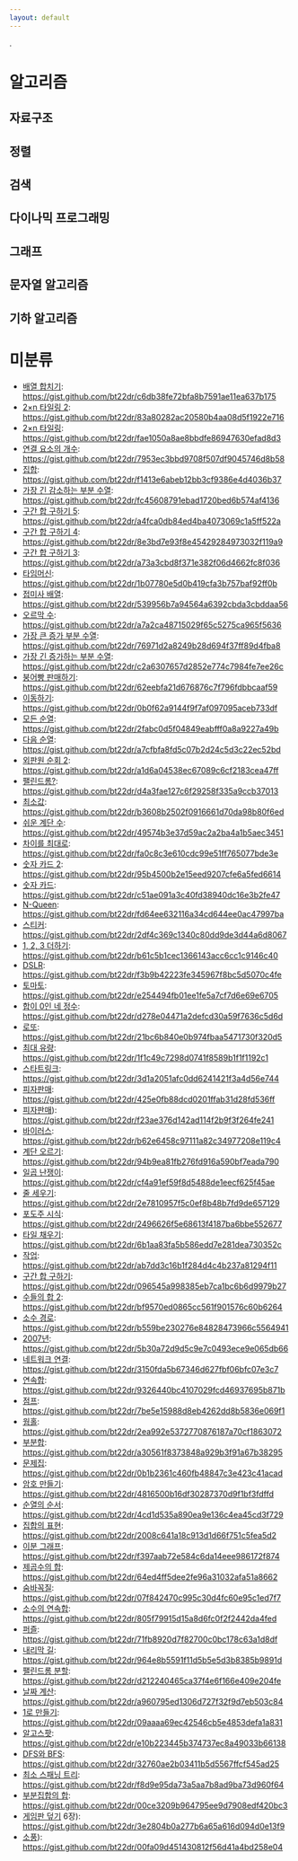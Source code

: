 ```yaml
---
layout: default
---
```

.

# 알고리즘
## 자료구조 
## 정렬 
## 검색
## 다이나믹 프로그래밍 
## 그래프 
## 문자열 알고리즘
## 기하 알고리즘

# 미분류
* [배열 합치기](https://www.acmicpc.net/problem/11728): https://gist.github.com/bt22dr/c6db38fe72bfa8b7591ae11ea637b175
* [2×n 타일링 2](https://www.acmicpc.net/problem/11727): https://gist.github.com/bt22dr/83a80282ac20580b4aa08d5f1922e716
* [2×n 타일링](https://www.acmicpc.net/problem/11726): https://gist.github.com/bt22dr/fae1050a8ae8bbdfe86947630efad8d3
* [연결 요소의 개수](https://www.acmicpc.net/problem/11724): https://gist.github.com/bt22dr/7953ec3bbd9708f507df9045746d8b58
* [집합](https://www.acmicpc.net/problem/11723): https://gist.github.com/bt22dr/f1413e6abeb12bb3cf9386e4d4036b37
* [가장 긴 감소하는 부분 수열](https://www.acmicpc.net/problem/11722): https://gist.github.com/bt22dr/fc45608791ebad1720bed6b574af4136
* [구간 합 구하기 5](https://www.acmicpc.net/problem/11660): https://gist.github.com/bt22dr/a4fca0db84ed4ba4073069c1a5ff522a
* [구간 합 구하기 4](https://www.acmicpc.net/problem/11659): https://gist.github.com/bt22dr/8e3bd7e93f8e45429284973032f119a9
* [구간 합 구하기 3](https://www.acmicpc.net/problem/11658): https://gist.github.com/bt22dr/a73a3cbd8f371e382f06d4662fc8f036
* [타임머신](https://www.acmicpc.net/problem/11657): https://gist.github.com/bt22dr/1b07780e5d0b419cfa3b757baf92ff0b
* [접미사 배열](https://www.acmicpc.net/problem/11656): https://gist.github.com/bt22dr/539956b7a94564a6392cbda3cbddaa56
* [오르막 수](https://www.acmicpc.net/problem/11057): https://gist.github.com/bt22dr/a7a2ca48715029f65c5275ca965f5636
* [가장 큰 증가 부분 수열](https://www.acmicpc.net/problem/11055): https://gist.github.com/bt22dr/76971d2a8249b28d694f37ff89d4fba8
* [가장 긴 증가하는 부분 수열](https://www.acmicpc.net/problem/11053): https://gist.github.com/bt22dr/c2a6307657d2852e774c7984fe7ee26c
* [붕어빵 판매하기](https://www.acmicpc.net/problem/11052): https://gist.github.com/bt22dr/62eebfa21d676876c7f796fdbbcaaf59
* [이동하기](https://www.acmicpc.net/problem/11048): https://gist.github.com/bt22dr/0b0f62a9144f9f7af097095aceb733df
* [모든 순열](https://www.acmicpc.net/problem/10974): https://gist.github.com/bt22dr/2fabc0d5f04849eabfff0a8a9227a49b
* [다음 순열](https://www.acmicpc.net/problem/10972): https://gist.github.com/bt22dr/a7cfbfa8fd5c07b2d24c5d3c22ec52bd
* [외판원 순회 2](https://www.acmicpc.net/problem/10971): https://gist.github.com/bt22dr/a1d6a04538ec67089c6cf2183cea47ff
* [팰린드롬?](https://www.acmicpc.net/problem/10942): https://gist.github.com/bt22dr/d4a3fae127c6f29258f335a9ccb37013
* [최소값](https://www.acmicpc.net/problem/10868): https://gist.github.com/bt22dr/b3608b2502f0916661d70da98b80f6ed
* [쉬운 계단 수](https://www.acmicpc.net/problem/10844): https://gist.github.com/bt22dr/49574b3e37d59ac2a2ba4a1b5aec3451
* [차이를 최대로](https://www.acmicpc.net/problem/10819): https://gist.github.com/bt22dr/fa0c8c3e610cdc99e51ff765077bde3e
* [숫자 카드 2](https://www.acmicpc.net/problem/10816): https://gist.github.com/bt22dr/95b4500b2e15eed9207cfe6a5fed6614
* [숫자 카드](https://www.acmicpc.net/problem/10815): https://gist.github.com/bt22dr/c51ae091a3c40fd38940dc16e3b2fe47
* [N-Queen](https://www.acmicpc.net/problem/9663): https://gist.github.com/bt22dr/fd64ee632116a34cd644ee0ac47997ba
* [스티커](https://www.acmicpc.net/problem/9465): https://gist.github.com/bt22dr/2df4c369c1340c80dd9de3d44a6d8067
* [1, 2, 3 더하기](https://www.acmicpc.net/problem/9095): https://gist.github.com/bt22dr/b61c5b1cec1366143acc6cc1c9146c40
* [DSLR](https://www.acmicpc.net/problem/9019): https://gist.github.com/bt22dr/f3b9b42223fe345967f8bc5d5070c4fe
* [토마토](https://www.acmicpc.net/problem/7576): https://gist.github.com/bt22dr/e254494fb01ee1fe5a7cf7d6e69e6705
* [합이 0인 네 정수](https://www.acmicpc.net/problem/7453): https://gist.github.com/bt22dr/d278e04471a2defcd30a59f7636c5d6d
* [로또](https://www.acmicpc.net/problem/6603): https://gist.github.com/bt22dr/21bc6b840e0b974fbaa5471730f320d5
* [최대 유량](https://www.acmicpc.net/problem/6086): https://gist.github.com/bt22dr/1f1c49c7298d0741f8589b1f1f1192c1
* [스타트링크](https://www.acmicpc.net/problem/5014): https://gist.github.com/bt22dr/3d1a2051afc0dd6241421f3a4d56e744
* [피자판매](https://www.acmicpc.net/problem/2632): https://gist.github.com/bt22dr/425e0fb88dcd0201ffab31d28fd536ff
* [피자판매](https://www.acmicpc.net/problem/2632)): https://gist.github.com/bt22dr/f23ae376d142ad114f2b9f3f264fe241
* [바이러스](https://www.acmicpc.net/problem/2606): https://gist.github.com/bt22dr/b62e6458c97111a82c34977208e119c4
* [계단 오르기](https://www.acmicpc.net/problem/2579): https://gist.github.com/bt22dr/94b9ea81fb276fd916a590bf7eada790
* [일곱 난쟁이](https://www.acmicpc.net/problem/2309): https://gist.github.com/bt22dr/cf4a91ef59f8d5488de1eecf625f45ae
* [줄 세우기](https://www.acmicpc.net/problem/2252): https://gist.github.com/bt22dr/2e7810957f5c0ef8b48b7fd9de657129
* [포도주 시식](https://www.acmicpc.net/problem/2156): https://gist.github.com/bt22dr/2496626f5e68613f4187ba6bbe552677
* [타일 채우기](https://www.acmicpc.net/problem/2133): https://gist.github.com/bt22dr/6b1aa83fa5b586edd7e281dea730352c
* [작업](https://www.acmicpc.net/problem/2056): https://gist.github.com/bt22dr/ab7dd3c16b1f284d4c4b237a81294f11
* [구간 합 구하기](https://www.acmicpc.net/problem/2042): https://gist.github.com/bt22dr/096545a998385eb7ca1bc6b6d9979b27
* [수들의 합 2](https://www.acmicpc.net/problem/2003): https://gist.github.com/bt22dr/bf9570ed0865cc561f901576c60b6264
* [소수 경로](https://www.acmicpc.net/problem/1963): https://gist.github.com/bt22dr/b559be230276e84828473966c5564941
* [2007년](https://www.acmicpc.net/problem/1924): https://gist.github.com/bt22dr/5b30a72d9d5c9e7c0493ece9e065db66
* [네트워크 연결](https://www.acmicpc.net/problem/1922): https://gist.github.com/bt22dr/3150fda5b67346d627fbf06bfc07e3c7
* [연속합](https://www.acmicpc.net/problem/1912): https://gist.github.com/bt22dr/9326440bc4107029fcd46937695b871b
* [점프](https://www.acmicpc.net/problem/1890): https://gist.github.com/bt22dr/7be5e15988d8eb4262dd8b5836e069f1
* [웜홀](https://www.acmicpc.net/problem/1865): https://gist.github.com/bt22dr/2ea992e5372770876187a70cf1863072
* [부분합](https://www.acmicpc.net/problem/1806): https://gist.github.com/bt22dr/a30561f8373848a929b3f91a67b38295
* [문제집](https://www.acmicpc.net/problem/1766): https://gist.github.com/bt22dr/0b1b2361c460fb48847c3e423c41acad
* [암호 만들기](https://www.acmicpc.net/problem/1759): https://gist.github.com/bt22dr/4816500b16df30287370d9f1bf3fdffd
* [순열의 순서](https://www.acmicpc.net/problem/1722): https://gist.github.com/bt22dr/4cd1d535a890ea9e136c4ea45cd3f729
* [집합의 표현](https://www.acmicpc.net/problem/1717): https://gist.github.com/bt22dr/2008c641a18c913d1d66f751c5fea5d2
* [이분 그래프](https://www.acmicpc.net/problem/1707): https://gist.github.com/bt22dr/f397aab72e584c6da14eee986172f874
* [제곱수의 합](https://www.acmicpc.net/problem/1699): https://gist.github.com/bt22dr/64ed4ff5dee2fe96a31032afa51a8662
* [숨바꼭질](https://www.acmicpc.net/problem/1697): https://gist.github.com/bt22dr/07f842470c995c30d4fc60e95c1ed7f7
* [소수의 연속합](https://www.acmicpc.net/problem/1644): https://gist.github.com/bt22dr/805f79915d15a8d6fc0f2f2442da4fed
* [퍼즐](https://www.acmicpc.net/problem/1525): https://gist.github.com/bt22dr/71fb8920d7f82700c0bc178c63a1d8df
* [내리막 길](https://www.acmicpc.net/problem/1520): https://gist.github.com/bt22dr/964e8b5591f11d5b5e5d3b8385b9891d
* [팰린드롬 분할](https://www.acmicpc.net/problem/1509): https://gist.github.com/bt22dr/d212240465ca37f4e6f166e409e204fe
* [날짜 계산](https://www.acmicpc.net/problem/1476): https://gist.github.com/bt22dr/a960795ed1306d727f32f9d7eb503c84
* [1로 만들기](https://www.acmicpc.net/problem/1463): https://gist.github.com/bt22dr/09aaaa69ec42546cb5e4853defa1a831
* [알고스팟](https://www.acmicpc.net/problem/1261): https://gist.github.com/bt22dr/e10b223445b374737ec8a49033b66138
* [DFS와 BFS](https://www.acmicpc.net/problem/1260): https://gist.github.com/bt22dr/32760ae2b03411b5d5567ffcf545ad25
* [최소 스패닝 트리](https://www.acmicpc.net/problem/1197): https://gist.github.com/bt22dr/f8d9e95da73a5aa7b8ad9ba73d960f64
* [부분집합의 합](https://www.acmicpc.net/problem/1182): https://gist.github.com/bt22dr/00ce3209b964795ee9d7908edf420bc3
* [게임판 덮기](https://algospot.com/judge/problem/read/BOARDCOVER) 6장): https://gist.github.com/bt22dr/3e2804b0a277b6a65a616d094d0e13f9
* [소풍](https://algospot.com/judge/problem/read/PICNIC)): https://gist.github.com/bt22dr/00fa09d451430812f56d41a4bd258e04
